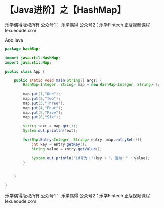 # 【Java进阶】之【HashMap】



乐学偶得版权所有  公众号1： 乐学偶得  公众号2：乐学Fintech  正版视频课程 lexueoude.com



App.java

```java
package hashMap;

import java.util.HashMap;
import java.util.Map;

public class App {

	public static void main(String[] args) {
		HashMap<Integer, String> map = new HashMap<Integer, String>();
		
		map.put(1,"One");
		map.put(2,"Two");
		map.put(3,"Three");
		map.put(4,"Four");
		map.put(5,"Five");
		map.put(6,"Six");
		
		String text = map.get(3);
		System.out.println(text);

		for(Map.Entry<Integer, String> entry: map.entrySet()){
			int key = entry.getKey();
			String value = entry.getValue();
			
			System.out.println("id号为："+key + "，值为：" + value);
		}
		
		
	}

}

```



乐学偶得版权所有  公众号1： 乐学偶得  公众号2：乐学Fintech  正版视频课程 lexueoude.com

 



